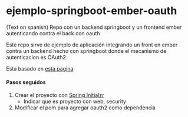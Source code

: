 # ejemplo-springboot-ember-oauth
(Text on spanish)
Repo con un backend springboot y un frontend ember autenticando contra el back con oauth

Este repo sirve de ejemplo de aplicación integrando un front en ember contra un backend 
hecho con springboot donde el mecanismo de autenticacion es OAuth2

Esta basado en [esta pagina](https://www.baeldung.com/rest-api-spring-oauth2-angular)

#### Pasos seguidos
1. Crear el proyecto con [Spring Initialzr](https://start.spring.io/)
   - Indicar que es proyecto con web, security
2. Modificar el pom para agregar oauth2 como dependencia   